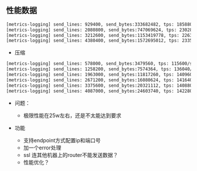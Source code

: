 ## 性能数据
```bash
[metrics-logging] send_lines: 929400, send_bytes:333682482, tps: 185880/s, 63.6449 MB/s
[metrics-logging] send_lines: 2080800, send_bytes:747069624, tps: 230280/s, 78.8473 MB/s
[metrics-logging] send_lines: 3212600, send_bytes:1153419778, tps: 226360/s, 77.5051 MB/s
[metrics-logging] send_lines: 4380400, send_bytes:1572695012, tps: 233560/s, 79.9704 MB/s
```
- 压缩
```bash
[metrics-logging] send_lines: 578000, send_bytes:3479560, tps: 115600/s, 0.663673 MB/s
[metrics-logging] send_lines: 1258200, send_bytes:7574364, tps: 136040/s, 0.781022 MB/s
[metrics-logging] send_lines: 1963000, send_bytes:11817260, tps: 140960/s, 0.809268 MB/s
[metrics-logging] send_lines: 2671200, send_bytes:16080624, tps: 141640/s, 0.813172 MB/s
[metrics-logging] send_lines: 3375600, send_bytes:20321112, tps: 140880/s, 0.808809 MB/s
[metrics-logging] send_lines: 4087000, send_bytes:24603740, tps: 142280/s, 0.816846 MB/s
```
- 问题：
    - 极限性能在25w左右，还是不太能达到要求

- 功能
    - 支持endpoint方式配置ip和端口号
    - 加一个error处理
    - ssl 连其他机器上的router不能发送数据？
    - 性能优化？
